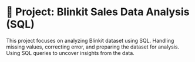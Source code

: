# 📌 Project: Blinkit Sales Data Analysis (SQL) 
This project focuses on analyzing Blinkit dataset using SQL.
Handling missing values, correcting error, and preparing the dataset for analysis.
Using SQL queries to uncover insights from the data.




